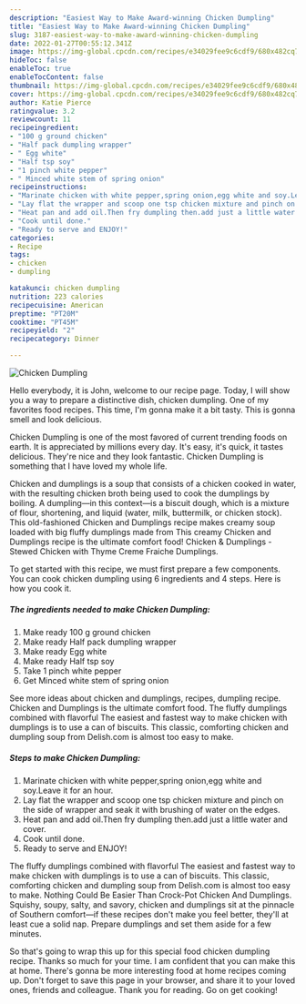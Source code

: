 ```yaml
---
description: "Easiest Way to Make Award-winning Chicken Dumpling"
title: "Easiest Way to Make Award-winning Chicken Dumpling"
slug: 3187-easiest-way-to-make-award-winning-chicken-dumpling
date: 2022-01-27T00:55:12.341Z
image: https://img-global.cpcdn.com/recipes/e34029fee9c6cdf9/680x482cq70/chicken-dumpling-recipe-main-photo.jpg
hideToc: false
enableToc: true
enableTocContent: false
thumbnail: https://img-global.cpcdn.com/recipes/e34029fee9c6cdf9/680x482cq70/chicken-dumpling-recipe-main-photo.jpg
cover: https://img-global.cpcdn.com/recipes/e34029fee9c6cdf9/680x482cq70/chicken-dumpling-recipe-main-photo.jpg
author: Katie Pierce
ratingvalue: 3.2
reviewcount: 11
recipeingredient:
- "100 g ground chicken"
- "Half pack dumpling wrapper"
- " Egg white"
- "Half tsp soy"
- "1 pinch white pepper"
- " Minced white stem of spring onion"
recipeinstructions:
- "Marinate chicken with white pepper,spring onion,egg white and soy.Leave it for an hour."
- "Lay flat the wrapper and scoop one tsp chicken mixture and pinch on the side of wrapper and seak it with brushing of water on the edges."
- "Heat pan and add oil.Then fry dumpling then.add just a little water and cover."
- "Cook until done."
- "Ready to serve and ENJOY!"
categories:
- Recipe
tags:
- chicken
- dumpling

katakunci: chicken dumpling 
nutrition: 223 calories
recipecuisine: American
preptime: "PT20M"
cooktime: "PT45M"
recipeyield: "2"
recipecategory: Dinner

---
```



![Chicken Dumpling](https://img-global.cpcdn.com/recipes/e34029fee9c6cdf9/680x482cq70/chicken-dumpling-recipe-main-photo.jpg)

Hello everybody, it is John, welcome to our recipe page. Today, I will show you a way to prepare a distinctive dish, chicken dumpling. One of my favorites food recipes. This time, I'm gonna make it a bit tasty. This is gonna smell and look delicious.

Chicken Dumpling is one of the most favored of current trending foods on earth. It is appreciated by millions every day. It's easy, it's quick, it tastes delicious. They're nice and they look fantastic. Chicken Dumpling is something that I have loved my whole life.

Chicken and dumplings is a soup that consists of a chicken cooked in water, with the resulting chicken broth being used to cook the dumplings by boiling. A dumpling—in this context—is a biscuit dough, which is a mixture of flour, shortening, and liquid (water, milk, buttermilk, or chicken stock). This old-fashioned Chicken and Dumplings recipe makes creamy soup loaded with big fluffy dumplings made from This creamy Chicken and Dumplings recipe is the ultimate comfort food! Chicken &amp; Dumplings - Stewed Chicken with Thyme Creme Fraiche Dumplings.


To get started with this recipe, we must first prepare a few components. You can cook chicken dumpling using 6 ingredients and 4 steps. Here is how you cook it.

<!--inarticleads1-->

##### The ingredients needed to make Chicken Dumpling:

1. Make ready 100 g ground chicken
1. Make ready Half pack dumpling wrapper
1. Make ready  Egg white
1. Make ready Half tsp soy
1. Take 1 pinch white pepper
1. Get  Minced white stem of spring onion


See more ideas about chicken and dumplings, recipes, dumpling recipe. Chicken and Dumplings is the ultimate comfort food. The fluffy dumplings combined with flavorful The easiest and fastest way to make chicken with dumplings is to use a can of biscuits. This classic, comforting chicken and dumpling soup from Delish.com is almost too easy to make. 

<!--inarticleads2-->

##### Steps to make Chicken Dumpling:

1. Marinate chicken with white pepper,spring onion,egg white and soy.Leave it for an hour.
1. Lay flat the wrapper and scoop one tsp chicken mixture and pinch on the side of wrapper and seak it with brushing of water on the edges.
1. Heat pan and add oil.Then fry dumpling then.add just a little water and cover.
1. Cook until done.
1. Ready to serve and ENJOY!

The fluffy dumplings combined with flavorful The easiest and fastest way to make chicken with dumplings is to use a can of biscuits. This classic, comforting chicken and dumpling soup from Delish.com is almost too easy to make. Nothing Could Be Easier Than Crock-Pot Chicken And Dumplings. Squishy, soupy, salty, and savory, chicken and dumplings sit at the pinnacle of Southern comfort—if these recipes don&#39;t make you feel better, they&#39;ll at least cue a solid nap. Prepare dumplings and set them aside for a few minutes. 

So that's going to wrap this up for this special food chicken dumpling recipe. Thanks so much for your time. I am confident that you can make this at home. There's gonna be more interesting food at home recipes coming up. Don't forget to save this page in your browser, and share it to your loved ones, friends and colleague. Thank you for reading. Go on get cooking!
